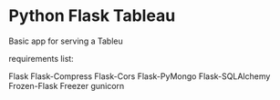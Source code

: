 # Python Flask Tableau

Basic app for serving a Tableu 

requirements list:

Flask
Flask-Compress
Flask-Cors
Flask-PyMongo
Flask-SQLAlchemy
Frozen-Flask
Freezer
gunicorn
